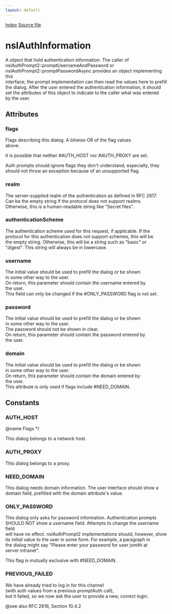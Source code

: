 ```yaml
---
layout: default
---
```

<div id='links'><a href="../index.html">Index</a>
<a href="http://dxr.mozilla.org/mozilla-central/source/netwerk/base/public/nsIAuthInformation.idl">Source file</a>
</div>

# nsIAuthInformation #
  
A object that hold authentication information. The caller of  
nsIAuthPrompt2::promptUsernameAndPassword or  
nsIAuthPrompt2::promptPasswordAsync provides an object implementing this  
interface; the prompt implementation can then read the values here to prefill  
the dialog. After the user entered the authentication information, it should  
set the attributes of this object to indicate to the caller what was entered  
by the user.  
  

## Attributes ##

### flags ###
  
Flags describing this dialog. A bitwise OR of the flag values  
above.  
  
It is possible that neither #AUTH_HOST nor #AUTH_PROXY are set.  
  
Auth prompts should ignore flags they don't understand; especially, they  
should not throw an exception because of an unsupported flag.  
  

### realm ###
  
The server-supplied realm of the authentication as defined in RFC 2617.  
Can be the empty string if the protocol does not support realms.  
Otherwise, this is a human-readable string like "Secret files".  
  

### authenticationScheme ###
  
The authentication scheme used for this request, if applicable. If the  
protocol for this authentication does not support schemes, this will be  
the empty string. Otherwise, this will be a string such as "basic" or   
"digest". This string will always be in lowercase.  
  

### username ###
  
The initial value should be used to prefill the dialog or be shown  
in some other way to the user.  
On return, this parameter should contain the username entered by  
the user.  
This field can only be changed if the #ONLY_PASSWORD flag is not set.  
  

### password ###
  
The initial value should be used to prefill the dialog or be shown  
in some other way to the user.  
The password should not be shown in clear.  
On return, this parameter should contain the password entered by  
the user.  
  

### domain ###
  
The initial value should be used to prefill the dialog or be shown  
in some other way to the user.  
On return, this parameter should contain the domain entered by  
the user.  
This attribute is only used if flags include #NEED_DOMAIN.  
  

## Constants ##

### AUTH_HOST ###
 @name Flags */  
  
This dialog belongs to a network host.  
  

### AUTH_PROXY ###
  
This dialog belongs to a proxy.  
  

### NEED_DOMAIN ###
  
This dialog needs domain information. The user interface should show a  
domain field, prefilled with the domain attribute's value.  
  

### ONLY_PASSWORD ###
  
This dialog only asks for password information. Authentication prompts  
SHOULD NOT show a username field. Attempts to change the username field  
will have no effect. nsIAuthPrompt2 implementations should, however, show  
its initial value to the user in some form. For example, a paragraph in  
the dialog might say "Please enter your password for user jsmith at  
server intranet".  
  
This flag is mutually exclusive with #NEED_DOMAIN.  
  

### PREVIOUS_FAILED ###
  
We have already tried to log in for this channel  
(with auth values from a previous promptAuth call),  
but it failed, so we now ask the user to provide a new, correct login.  
  
@see also RFC 2616, Section 10.4.2  
  
